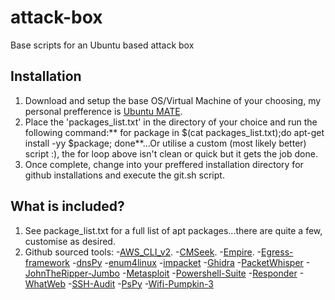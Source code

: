# attack-box
Base scripts for an Ubuntu based attack box

Installation
------
1) Download and setup the base OS/Virtual Machine of your choosing, my personal prefference is [Ubuntu MATE](https://ubuntu-mate.org/ "Ubuntu MATE").
2) Place the 'packages_list.txt' in the directory of your choice and run the following command:** for package in $(cat packages_list.txt);do apt-get install -yy $package; done**...Or utilise a custom (most likely better) script :), the for loop above isn't clean or quick but it gets the job done.
3) Once complete, change into your preffered installation directory for github installations and execute the git.sh script.

What is included?
-----
1) See package_list.txt for a full list of apt packages...there are quite a few, customise as desired.
2) Github sourced tools:
-[AWS_CLI_v2](https://docs.aws.amazon.com/cli/latest/userguide/install-cliv2-linux.html "AWS CLI v2").
-[CMSeek](https://github.com/Tuhinshubhra/CMSeeK "CMSeek").
-[Empire](https://github.com/EmpireProject/Empire.git "Empire").
-[Egress-framework](https://github.com/stufus/egresscheck-framework.git "Egress-framework")
-[dnsPy](https://github.com/dnSpy/dnSpy "dnsPy")
-[enum4linux](https://github.com/CiscoCXSecurity/enum4linux.git "enum4linux")
-[impacket](https://github.com/SecureAuthCorp/impacket "impacket")
-[Ghidra](https://github.com/NationalSecurityAgency/ghidra.git "Ghidra")
-[PacketWhisper](https://github.com/TryCatchHCF/PacketWhisper "PacketWhisper")
-[JohnTheRipper-Jumbo](https://github.com/openwall/john.git "JohnTheRipper-Jumbo")
-[Metasploit](https://raw.githubusercontent.com/rapid7/metasploit-omnibus/master/config/templates/metasploit-framework-wrappers/msfupdate.erb "Metasploit")
-[Powershell-Suite](https://github.com/FuzzySecurity/PowerShell-Suite.git "Powershell-Suite")
-[Responder](https://github.com/SpiderLabs/Responder.git "Responder")
-[WhatWeb](https://github.com/urbanadventurer/WhatWeb "WhatWeb")
-[SSH-Audit](https://github.com/arthepsy/ssh-audit.git "SSH-Audit")
-[PsPy](https://github.com/DominicBreuker/pspy.git "PsPy")
-[Wifi-Pumpkin-3](https://github.com/P0cL4bs/wifipumpkin3.git "Wifi-Pumpkin-3")
